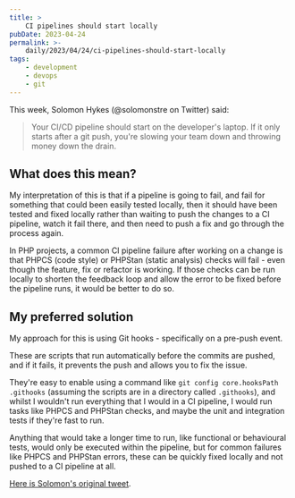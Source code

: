```yaml
---
title: >
    CI pipelines should start locally
pubDate: 2023-04-24
permalink: >-
    daily/2023/04/24/ci-pipelines-should-start-locally
tags:
    - development
    - devops
    - git
---
```


This week, Solomon Hykes (@solomonstre on Twitter) said:

> Your CI/CD pipeline should start on the developer's laptop. If it only starts after a git push, you're slowing your team down and throwing money down the drain.

## What does this mean?

My interpretation of this is that if a pipeline is going to fail, and fail for something that could been easily tested locally, then it should have been tested and fixed locally rather than waiting to push the changes to a CI pipeline, watch it fail there, and then need to push a fix and go through the process again.

In PHP projects, a common CI pipeline failure after working on a change is that PHPCS (code style) or PHPStan (static analysis) checks will fail - even though the feature, fix or refactor is working. If those checks can be run locally to shorten the feedback loop and allow the error to be fixed before the pipeline runs, it would be better to do so.

## My preferred solution

My approach for this is using Git hooks - specifically on a pre-push event.

These are scripts that run automatically before the commits are pushed, and if it fails, it prevents the push and allows you to fix the issue.

They're easy to enable using a command like `git config core.hooksPath .githooks` (assuming the scripts are in a directory called `.githooks`), and whilst I wouldn't run everything that I would in a CI pipeline, I would run tasks like PHPCS and PHPStan checks, and maybe the unit and integration tests if they're fast to run.

Anything that would take a longer time to run, like functional or behavioural tests, would only be executed within the pipeline, but for common failures like PHPCS and PHPStan errors, these can be quickly fixed locally and not pushed to a CI pipeline at all.

[Here is Solomon's original tweet](https://twitter.com/solomonstre/status/1649118014594502656).
